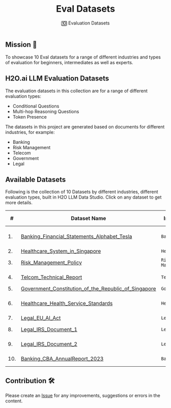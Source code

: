 <div align='center'>

<h1>Eval Datasets </h1>
🔟 Evaluation Datasets

<br>
<br>
</div>

## Mission 🚀
To showcase 10 Eval datasets for a range of different industries and types of evaluation for beginners, intermediates as well as experts.



<!-- ## H2O.ai LLM eval Datasets 

H2O Evals is a collection of Large Language Model datasets for a range of different industries and types of evaluation. The evaluation datasets were generated based on a set of documents within each of the different domains. The datasets have been prepared in a way so they can be used to evaluation both LLM and RAG systems. For each evaluation set, metadata is also attached to let you know the documents used. The format of these datasets allow automatic ingestion to H2O Eval Studio to run your own evaluation. 

These datasets were generated using LLM DataStudio which can also be utilized to help you develop your own evaluation datasets.   -->


## H2O.ai LLM Evaluation Datasets 

The evaluation datasets in this collection are for a range of different evaluation types: 

- Conditional Questions
- Multi-hop Reasoning Questions
- Token Presence

The datasets in this project are generated based on documents for different industries, for example:

- Banking
- Risk Management
- Telecom
- Government
- Legal

## Available Datasets

Following is the collection of 10 Datasets by different industries, different evaluation types, built in H2O LLM Data Studio. Click on any dataset to get more details.

| # | Dataset Name      | Industry | Sub Industry | No of Entries | Prompt Type |
|---| -------------- | --------- | -------------- | ----- | ----- |
| 1. | [Banking_Financial_Statements_Alphabet_Tesla](https://github.com/h2oai/h2o-evals/tree/main/catalog/Banking_Financial_Statements_Alphabet_Tesla)| `Banking` | Company financial statement | 520 | RAG |
| 2. | [Healthcare_System_in_Singapore](https://github.com/h2oai/h2o-evals/tree/main/catalog/Healthcare_System_in_Singapore)| `Health` | Health | 97 | RAG |
| 3. | [Risk_Management_Policy](https://github.com/h2oai/h2o-evals/tree/main/catalog/Risk_Management_Policy)| `Risk Management` | Risk Management | 160 | RAG |
| 4. | [Telcom_Technical_Report](https://github.com/h2oai/h2o-evals/tree/main/catalog/Telcom_Technical_Report)| `Telecom` | Technical Report | 130 | RAG |
| 5. | [Government_Constitution_of_the_Republic_of_Singapore](https://github.com/h2oai/h2o-evals/tree/main/catalog/Government_Constitution_of_the_Republic_of_Singapore)| `Government` | Government | 160 | RAG |
| 6. | [Healthcare_Health_Service_Standards](https://github.com/h2oai/h2o-evals/tree/main/catalog/Healthcare_Health_Service_Standards)| `Health` | Health Service Standards | 82 | RAG | 
| 7. | [Legal_EU_AI_Act](https://github.com/h2oai/h2o-evals/tree/main/catalog/Legal_EU_AI_Act)| `Legal` | EU AI Act | 143 | RAG |
| 8. | [Legal_IRS_Document_1](https://github.com/h2oai/h2o-evals/tree/main/catalog/Legal_IRS_Document_1)| `Legal` | IRS Filing Policy | 145 | RAG |
| 9. | [Legal_IRS_Document_2](https://github.com/h2oai/h2o-evals/tree/main/catalog/Legal_IRS_Document_2)| `Legal` | IRS Filing Policy | 126 | RAG | 
| 10. | [Banking_CBA_AnnualReport_2023](https://github.com/h2oai/h2o-evals/tree/main/catalog/Banking_CBA_AnnualReport_2023)| `Banking` | Annual Report | 120 | RAG | Government

## Contribution 🛠️
Please create an [Issue](https://github.com/h2oai/h2o-evals/issues) for any improvements, suggestions or errors in the content.

